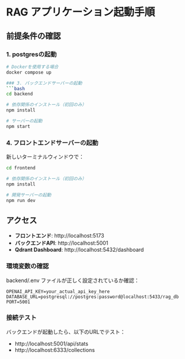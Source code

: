 # RAG アプリケーション起動手順

## 前提条件の確認

### 1. postgresの起動
```bash
# Dockerを使用する場合
docker compose up 

### 3. バックエンドサーバーの起動
```bash
cd backend

# 依存関係のインストール（初回のみ）
npm install

# サーバーの起動
npm start
```

### 4. フロントエンドサーバーの起動
新しいターミナルウィンドウで：
```bash
cd frontend

# 依存関係のインストール（初回のみ）
npm install

# 開発サーバーの起動
npm run dev
```

## アクセス

- **フロントエンド**: http://localhost:5173
- **バックエンドAPI**: http://localhost:5001
- **Qdrant Dashboard**: http://localhost:5432/dashboard
>

### 環境変数の確認
backend/.env ファイルが正しく設定されているか確認：
```env
OPENAI_API_KEY=your_actual_api_key_here
DATABASE_URL=postgresql://postgres:password@localhost:5433/rag_db
PORT=5001
```

### 接続テスト
バックエンドが起動したら、以下のURLでテスト：
- http://localhost:5001/api/stats
- http://localhost:6333/collections
